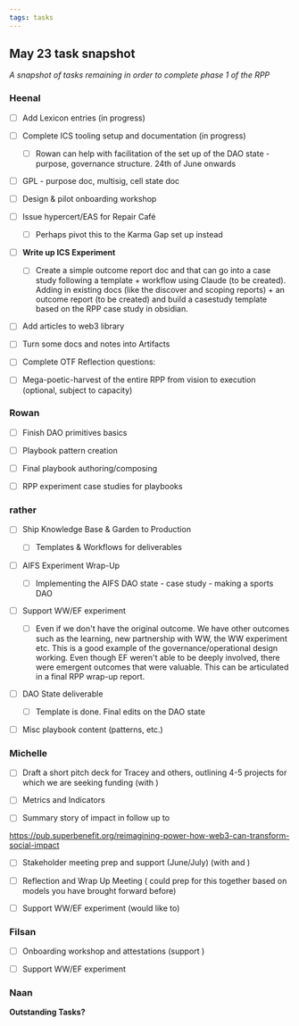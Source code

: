 ```yaml
---
tags: tasks
---
```

## May 23 task snapshot

_A snapshot of tasks remaining in order to complete phase 1 of the RPP_

### Heenal

- [ ] Add Lexicon entries (in progress) 

- [ ] Complete ICS tooling setup and documentation (in progress)

  - [ ] Rowan can help with facilitation of the set up of the DAO state - purpose, governance structure. 24th of June onwards

- [ ] GPL - purpose doc, multisig, cell state doc

- [ ] Design & pilot onboarding workshop

- [ ] Issue hypercert/EAS for Repair Café

  - [ ] Perhaps pivot this to the Karma Gap set up instead

- [ ] **Write up ICS Experiment**

  - [ ] Create a simple outcome report doc and that can go into a case study following a template + workflow using Claude (to be created). Adding in existing docs (like the discover and scoping reports)  + an outcome report (to be created) and build a casestudy template based on the RPP case study in obsidian.

- [ ] Add articles to web3 library

- [ ] Turn some docs and notes into Artifacts

- [ ] Complete OTF Reflection questions: 

- [ ] Mega-poetic-harvest of the entire RPP from vision to execution (optional, subject to capacity)

### Rowan

- [ ] Finish DAO primitives basics

- [ ] Playbook pattern creation

- [ ] Final playbook authoring/composing

- [ ] RPP experiment case studies for playbooks

### rather

- [ ] Ship Knowledge Base & Garden to Production

  - [ ] Templates & Workflows for deliverables

- [ ] AIFS Experiment Wrap-Up

  - [ ] Implementing the AIFS DAO state - case study - making a sports DAO

- [ ] Support WW/EF experiment

  - [ ] Even if we don't have the original outcome. We have other outcomes such as the learning, new partnership with WW, the WW experiment etc. This is a good example of the governance/operational design working. Even though EF weren't able to be deeply involved, there were emergent outcomes that were valuable. This can be articulated in a final RPP wrap-up report.

- [ ] DAO State deliverable

  - [ ] Template is done. Final edits on the DAO state

- [ ] Misc playbook content (patterns, etc.)

### Michelle

- [ ] Draft a short pitch deck for Tracey and others, outlining 4-5 projects for which we are seeking funding (with  )

- [ ] Metrics and Indicators 

- [ ] Summary story of impact in follow up to

 https://pub.superbenefit.org/reimagining-power-how-web3-can-transform-social-impact

- [ ] Stakeholder meeting prep and support (June/July) (with  and )

- [ ] Reflection and Wrap Up Meeting ( could prep for this together based on models you have brought forward before)

- [ ] Support WW/EF experiment (would like to)

### Filsan

- [ ] Onboarding workshop and attestations (support  )

- [ ] Support WW/EF experiment

### Naan

**Outstanding Tasks?**